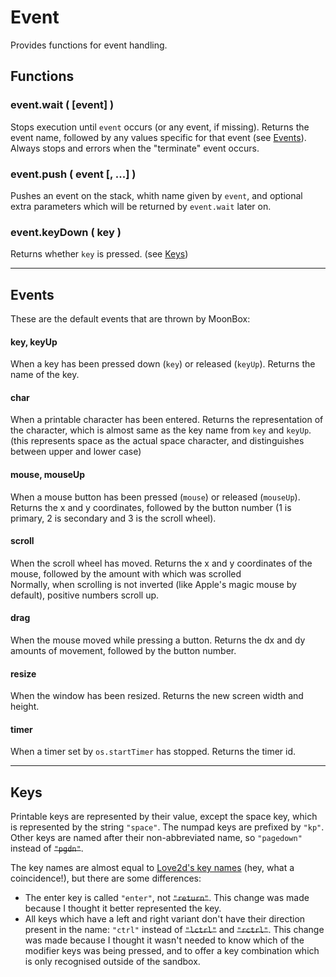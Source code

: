 # Event
Provides functions for event handling.

## Functions
### event.wait ( [event] )
Stops execution until `event` occurs (or any event, if missing).
Returns the event name, followed by any values specific for that event (see [Events](#Events)).
Always stops and errors when the "terminate" event occurs.

### event.push ( event [, ...] )
Pushes an event on the stack, whith name given by `event`,
and optional extra parameters which will be returned by `event.wait` later on.

### event.keyDown ( key )
Returns whether `key` is pressed. (see [Keys](#Keys))

---

## Events
These are the default events that are thrown by MoonBox:

#### key, keyUp
When a key has been pressed down (`key`) or released (`keyUp`).
Returns the name of the key.

#### char
When a printable character has been entered.
Returns the representation of the character,
which is almost same as the key name from `key` and `keyUp`.
(this represents space as the actual space character,
and distinguishes between upper and lower case)

#### mouse, mouseUp
When a mouse button has been pressed (`mouse`) or released (`mouseUp`).
Returns the x and y coordinates, followed by the button number
(1 is primary, 2 is secondary and 3 is the scroll wheel).

#### scroll
When the scroll wheel has moved.
Returns the x and y coordinates of the mouse, followed by the amount with which was scrolled  
Normally, when scrolling is not inverted (like Apple's magic mouse by default),
positive numbers scroll up.

#### drag
When the mouse moved while pressing a button.
Returns the dx and dy amounts of movement, followed by the button number.

#### resize
When the window has been resized.
Returns the new screen width and height.

#### timer
When a timer set by `os.startTimer` has stopped.
Returns the timer id.

---

## Keys
Printable keys are represented by their value,
except the space key, which is represented by the string `"space"`.
The numpad keys are prefixed by `"kp"`. Other keys are named after their non-abbreviated name,
so `"pagedown"` instead of ~~`"pgdn"`~~.

The key names are almost equal to [Love2d's key names](https://love2d.org/wiki/KeyConstant)
(hey, what a coincidence!), but there are some differences:
- The enter key is called `"enter"`, not ~~`"return"`~~.
	This change was made because I thought it better represented the key.
- All keys which have a left and right variant don't have their direction present in the name:
	`"ctrl"` instead of ~~`"lctrl"`~~ and ~~`"rctrl"`~~.
	This change was made because I thought it wasn't needed to know which of the modifier keys was being pressed,
	and to offer a key combination which is only recognised outside of the sandbox.